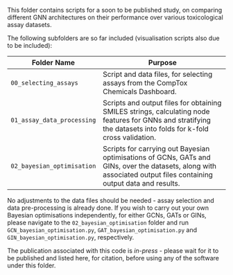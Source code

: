 This folder contains scripts for a soon to be published study, on comparing different GNN architectures on their performance over various toxicological assay datasets.

The following subfolders are so far included (visualisation scripts also due to be included):

| Folder Name | Purpose |
|----------|---------|
|  `00_selecting_assays`  | Script and data files, for selecting assays from the CompTox Chemicals Dashboard. |
|  `01_assay_data_processing`  | Scripts and output files for obtaining SMILES strings, calculating node features for GNNs and stratifying the datasets into folds for k-fold cross validation. |
|  `02_bayesian_optimisation`  | Scripts for carrying out Bayesian optimisations of GCNs, GATs and GINs, over the datasets, along with associated output files containing output data and results. |

No adjustments to the data files should be needed - assay selection and data pre-processing is already done. If you wish to carry out your own Bayesian optimisations independently, for either GCNs, GATs or GINs, please navigate to the `02_bayesian_optimisation` folder and run `GCN_bayesian_optimisation.py`, `GAT_bayesian_optimisation.py` and `GIN_bayesian_optimisation.py`, respectively.

The publication associated with this code is _in-press_ - please wait for it to be published and listed here, for citation, before using any of the software under this folder.
